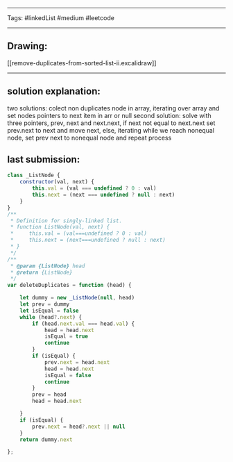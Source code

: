 

----

Tags: #linkedList #medium #leetcode

----

## Drawing:
[[remove-duplicates-from-sorted-list-ii.excalidraw]]

----


## solution explanation:
two solutions:
colect non duplicates node in array, iterating over array and set nodes pointers to next item in arr or null
second solution: solve with three pointers, prev, next and next.next, if next not equal to next.next set prev.next to next and move next, else, iterating while we reach nonequal node, set prev next to nonequal node and repeat process

## last submission:
```javascript
class _ListNode {
    constructor(val, next) {
        this.val = (val === undefined ? 0 : val)
        this.next = (next === undefined ? null : next)
    }
}
/**
 * Definition for singly-linked list.
 * function ListNode(val, next) {
 *     this.val = (val===undefined ? 0 : val)
 *     this.next = (next===undefined ? null : next)
 * }
 */
/**
 * @param {ListNode} head
 * @return {ListNode}
 */
var deleteDuplicates = function (head) {

    let dummy = new _ListNode(null, head)
    let prev = dummy
    let isEqual = false
    while (head?.next) {
        if (head.next.val === head.val) {
            head = head.next
            isEqual = true
            continue
        }
        if (isEqual) {
            prev.next = head.next
            head = head.next
            isEqual = false
            continue
        }
        prev = head
        head = head.next

    }
    if (isEqual) {
        prev.next = head?.next || null
    }
    return dummy.next

};
```



